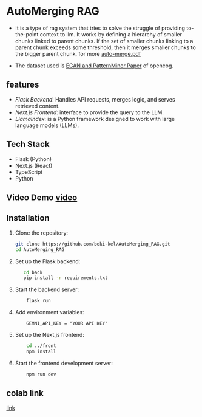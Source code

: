# AutoMerging RAG
  - It is a type of rag system that tries to solve the struggle of providing to-the-point context to llm. It works by defining a hierarchy of smaller chunks linked to parent chunks. If the set of smaller chunks linking to a parent chunk exceeds some threshold, then it merges smaller chunks to the bigger parent chunk. for more [auto-merge.pdf](https://drive.google.com/file/d/113jshHW0dhJyg8Hp0wYloYB6K_dXT8eV/view?usp=sharing)
  
  - The dataset used is [ECAN and PatternMiner Paper](https://drive.google.com/file/d/17RtcXNhCXGveT3E4ygC4i-AcTIHVAaB4/view?usp=sharing) of opencog.

## features
  -  *Flask Backend*: Handles API requests, merges logic, and serves retrieved content.
  - *Next.js Frontend*: interface to provide the query to the LLM.
  - *LlamaIndex*: is a Python framework designed to work with large language models (LLMs).
## Tech Stack
  - Flask (Python)
  - Next.js (React)
  - TypeScript
  - Python

## Video Demo [video](https://drive.google.com/file/d/1ucrCBHNSCttytWZCvv5I94PM0yAYF23-/view?usp=sharing)

## Installation
  1. Clone the repository:
     ```bash
     git clone https://github.com/beki-kel/AutoMerging_RAG.git
     cd AutoMerging_RAG
  2. Set up the Flask backend:
     ```bash
        cd back
        pip install -r requirements.txt
  3. Start the backend server:
     ```bash
         flask run
  4. Add environment variables:
       ```.env
           GEMNI_API_KEY = "YOUR API KEY"           
  5. Set up the Next.js frontend:
     ```bash
         cd ../front
         npm install
  6. Start the frontend development server:
     ```bash
         npm run dev

## colab link
  [link](https://colab.research.google.com/drive/1Ewz0kL_He_kYmvke2NM-YQr4HXrzQI3x?usp=sharing)
